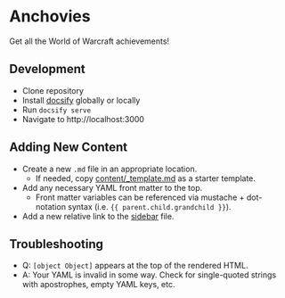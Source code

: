 # Anchovies

Get all the World of Warcraft achievements!

## Development

- Clone repository
- Install [docsify](https://docsify.js.org/#/quickstart) globally or locally
- Run `docsify serve`
- Navigate to http://localhost:3000

## Adding New Content

- Create a new `.md` file in an appropriate location.
  - If needed, copy [content/\_template.md](content/_template.md) as a starter template.
- Add any necessary YAML front matter to the top.
  - Front matter variables can be referenced via mustache + dot-notation syntax (i.e. `{{ parent.child.grandchild }}`).
- Add a new relative link to the [sidebar](content/_sidebar.md) file.

## Troubleshooting

- Q: `[object Object]` appears at the top of the rendered HTML.
- A: Your YAML is invalid in some way. Check for single-quoted strings with apostrophes, empty YAML keys, etc.
